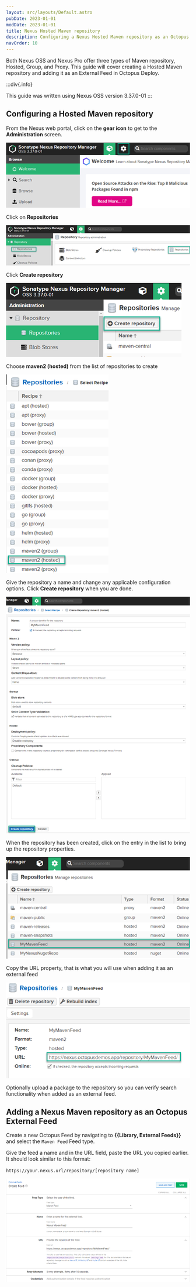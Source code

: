 ```yaml
---
layout: src/layouts/Default.astro
pubDate: 2023-01-01
modDate: 2023-01-01
title: Nexus Hosted Maven repository
description: Configuring a Nexus Hosted Maven repository as an Octopus feed.
navOrder: 10
---
```

Both Nexus OSS and Nexus Pro offer three types of Maven repository, Hosted, Group, and Proxy.  This guide will cover creating a Hosted Maven repository and adding it as an External Feed in Octopus Deploy.

:::div{.info}

This guide was written using Nexus OSS version 3.37.0-01
:::


## Configuring a Hosted Maven repository

From the Nexus web portal, click on the **gear icon** to get to the **Administration** screen.

![Administration gear Icon](/docs/packaging-applications/package-repositories/guides/images/nexus-nuget-administration.png)

Click on **Repositories**

![Repositories](/docs/packaging-applications/package-repositories/guides/images/nexus-repositories.png)

Click **Create repository**

![Create repository](/docs/packaging-applications/package-repositories/guides/images/nexus-create-repository.png)

Choose **maven2 (hosted)** from the list of repositories to create

![Maven (hosted)](/docs/packaging-applications/package-repositories/guides/maven-repositories/images/nexus-maven-repository.png)

Give the repository a name and change any applicable configuration options.  Click **Create repository** when you are done.

![Create repository](/docs/packaging-applications/package-repositories/guides/maven-repositories/images/nexus-create-maven-repository.png)

When the repository has been created, click on the entry in the list to bring up the repository properties.

![MyNexusMavenRepo](/docs/packaging-applications/package-repositories/guides/maven-repositories/images/nexus-mynexusmavenrepo.png)

Copy the URL property, that is what you will use when adding it as an external feed

![Repository URL](/docs/packaging-applications/package-repositories/guides/maven-repositories/images/nexus-maven-url.png)

Optionally upload a package to the repository so you can verify search functionality when added as an external feed.

## Adding a Nexus Maven repository as an Octopus External Feed
Create a new Octopus Feed by navigating to **{{Library, External Feeds}}** and select the `Maven Feed` Feed type. 

Give the feed a name and in the URL field, paste the URL you copied earlier.  It should look similar to this format:

`https://your.nexus.url/repository/[repository name]`

![Nexus NuGet feed](/docs/packaging-applications/package-repositories/guides/maven-repositories/images/nexus-maven-feed.png)